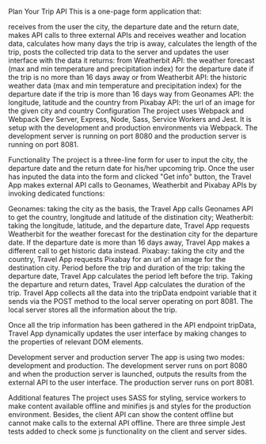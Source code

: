 Plan Your Trip API
This is a one-page form application that:

receives from the user the city, the departure date and the return date,
makes API calls to three external APIs and receives weather and location data,
calculates how many days the trip is away,
calculates the length of the trip,
posts the collected trip data to the server and
updates the user interface with the data it returns:
from Weatherbit API: the weather forecast (max and min temperature and precipitation index) for the departure date if the trip is no more than 16 days away or
from Weatherbit API: the historic weather data (max and min temperature and precipitation index) for the departure date if the trip is more than 16 days way
from Geonames API: the longitude, latitude and the country
from Pixabay API: the url of an image for the given city and country
Configuration
The project uses Webpack and Webpack Dev Server, Express, Node, Sass, Service Workers and Jest. It is setup with the development and production environments via Webpack. The development server is running on port 8080 and the production server is running on port 8081.

Functionality
The project is a three-line form for user to input the city, the departure date and the return date for his/her upcoming trip. Once the user has inputed the data into the form and clicked "Get info" button, the Travel App makes external API calls to Geonames, Weatherbit and Pixabay APIs by invoking dedicated functions:

Geonames: taking the city as the basis, the Travel App calls Geonames API to get the country, longitude and latitude of the distination city;
Weatherbit: taking the longitude, latitude, and the departure date, Travel App requests Weatherbit for the weather forecast for the destination city for the departure date. If the departure date is more than 16 days away, Travel App makes a different call to get historic data instead.
Pixabay: taking the city and the country, Travel App requests Pixabay for an url of an image for the destination city.
Period before the trip and duration of the trip: taking the departure date, Travel App calculates the period left before the trip. Taking the departure and return dates, Travel App calculates the duration of the trip.
Travel App collects all the data into the tripData endpoint variable that it sends via the POST method to the local server operating on port 8081. The local server stores all the information about the trip.

Once all the trip information has been gathered in the API endpoint tripData, Travel App dynamically updates the user interface by making changes to the properties of relevant DOM elements.

Development server and production server
The app is using two modes: development and production. The development server runs on port 8080 and when the production server is launched, outputs the results from the external API to the user interface. The production server runs on port 8081.

Additional features
The project uses SASS for styling, service workers to make content available offline and minifies js and styles for the production environment. Besides, the client API can show the content offline but cannot make calls to the external API offline. There are three simple Jest tests added to check some js functionality on the client and server sides.
